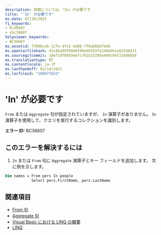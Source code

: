 ```yaml
---
description: 詳細については、「In」が必要です
title: "'In' が必要です"
ms.date: 07/20/2015
f1_keywords:
- bc36607
- vbc36607
helpviewer_keywords:
- BC36607
ms.assetid: f390bca5-12fe-4fe1-bd86-7f8ab66dfbd8
ms.openlocfilehash: 41c8ba89f08b0f09eb9359fa246b9b1a925d8431
ms.sourcegitcommit: 10e719780594efc781b15295e499c66f316068b8
ms.translationtype: MT
ms.contentlocale: ja-JP
ms.lasthandoff: 02/14/2021
ms.locfileid: "100477633"
---
```

# <a name="in-expected"></a>'In' が必要です

`From` または `Aggregate` 句が指定されていますが、 `In` 演算子がありません。 `In` 演算子を使用して、クエリを実行するコレクションを識別します。  
  
 **エラー ID:** BC36607  
  
## <a name="to-correct-this-error"></a>このエラーを解決するには  

1. `In` または `From` 句に `Aggregate` 演算子とキー フィールドを追加します。 次に例を示します。  

```vb  
Dim names = From pers In people
            Select pers.FirstName, pers.LastName  
```  
  
## <a name="see-also"></a>関連項目

- [From 句](../language-reference/queries/from-clause.md)
- [Aggregate 句](../language-reference/queries/aggregate-clause.md)
- [Visual Basic における LINQ の概要](../programming-guide/language-features/linq/introduction-to-linq.md)
- [LINQ](../programming-guide/language-features/linq/index.md)
